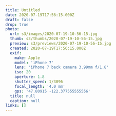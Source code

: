 ```yaml
---
title: Untitled
date: 2020-07-19T17:56:15.000Z
draft: false
drop: true
photo:
  url: s3/images/2020-07-19-10-56-15.jpg
  thumb: s3/thumbs/2020-07-19-10-56-15.jpg
  preview: s3/previews/2020-07-19-10-56-15.jpg
  created: 2020-07-19T17:56:15.000Z
  exif:
    make: Apple
    model: 'iPhone 7'
    lens: 'iPhone 7 back camera 3.99mm f/1.8'
    iso: 20
    aperture: 1.8
    shutter_speed: 1/3096
    focal_length: '4.0 mm'
    gps: '47.80915 -122.377555555556'
  title: null
  caption: null
links: []
---
```

